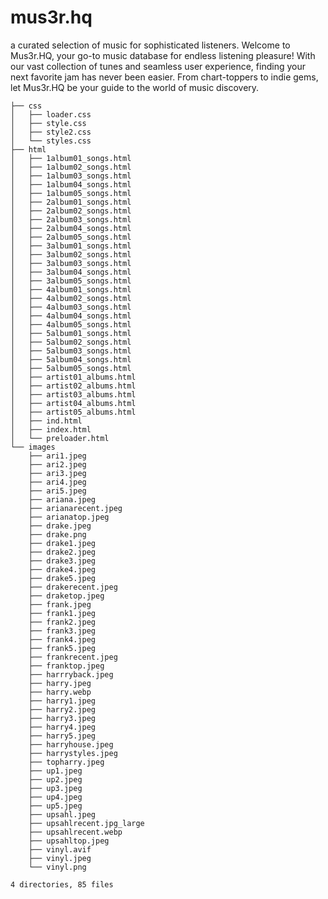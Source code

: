 # mus3r.hq  
a curated selection of music for sophisticated listeners. 
Welcome to Mus3r.HQ, your go-to music database for endless listening pleasure! With our vast collection of tunes and seamless user experience, finding your next favorite jam has never been easier. From chart-toppers to indie gems, let Mus3r.HQ be your guide to the world of music discovery.

```
├── css
│   ├── loader.css
│   ├── style.css
│   ├── style2.css
│   └── styles.css
├── html
│   ├── 1album01_songs.html
│   ├── 1album02_songs.html
│   ├── 1album03_songs.html
│   ├── 1album04_songs.html
│   ├── 1album05_songs.html
│   ├── 2album01_songs.html
│   ├── 2album02_songs.html
│   ├── 2album03_songs.html
│   ├── 2album04_songs.html
│   ├── 2album05_songs.html
│   ├── 3album01_songs.html
│   ├── 3album02_songs.html
│   ├── 3album03_songs.html
│   ├── 3album04_songs.html
│   ├── 3album05_songs.html
│   ├── 4album01_songs.html
│   ├── 4album02_songs.html
│   ├── 4album03_songs.html
│   ├── 4album04_songs.html
│   ├── 4album05_songs.html
│   ├── 5album01_songs.html
│   ├── 5album02_songs.html
│   ├── 5album03_songs.html
│   ├── 5album04_songs.html
│   ├── 5album05_songs.html
│   ├── artist01_albums.html
│   ├── artist02_albums.html
│   ├── artist03_albums.html
│   ├── artist04_albums.html
│   ├── artist05_albums.html
│   ├── ind.html
│   ├── index.html
│   └── preloader.html
└── images
    ├── ari1.jpeg
    ├── ari2.jpeg
    ├── ari3.jpeg
    ├── ari4.jpeg
    ├── ari5.jpeg
    ├── ariana.jpeg
    ├── arianarecent.jpeg
    ├── arianatop.jpeg
    ├── drake.jpeg
    ├── drake.png
    ├── drake1.jpeg
    ├── drake2.jpeg
    ├── drake3.jpeg
    ├── drake4.jpeg
    ├── drake5.jpeg
    ├── drakerecent.jpeg
    ├── draketop.jpeg
    ├── frank.jpeg
    ├── frank1.jpeg
    ├── frank2.jpeg
    ├── frank3.jpeg
    ├── frank4.jpeg
    ├── frank5.jpeg
    ├── frankrecent.jpeg
    ├── franktop.jpeg
    ├── harrryback.jpeg
    ├── harry.jpeg
    ├── harry.webp
    ├── harry1.jpeg
    ├── harry2.jpeg
    ├── harry3.jpeg
    ├── harry4.jpeg
    ├── harry5.jpeg
    ├── harryhouse.jpeg
    ├── harrystyles.jpeg
    ├── topharry.jpeg
    ├── up1.jpeg
    ├── up2.jpeg
    ├── up3.jpeg
    ├── up4.jpeg
    ├── up5.jpeg
    ├── upsahl.jpeg
    ├── upsahlrecent.jpg_large
    ├── upsahlrecent.webp
    ├── upsahltop.jpeg
    ├── vinyl.avif
    ├── vinyl.jpeg
    └── vinyl.png

4 directories, 85 files
```

